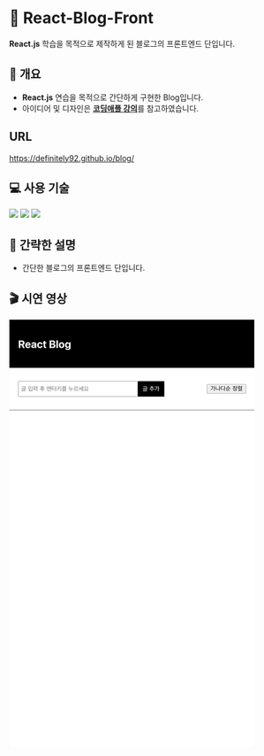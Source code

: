 # 📅 React-Blog-Front

**React.js** 학습을 목적으로 제작하게 된 블로그의 프론트엔드 단입니다. <br>

## 📃 개요

- **React.js** 연습을 목적으로 간단하게 구현한 Blog입니다.
- 아이디어 및 디자인은 <a href="https://codingapple.com/">**코딩애플 강의**</a>를 참고하였습니다.


## URL
https://definitely92.github.io/blog/


## 💻 사용 기술

<img src="https://img.shields.io/badge/JavaScript-F7DF1E?style=flat-square&logo=JavaScript&logoColor=black"/> <img src="https://img.shields.io/badge/React-61DAFB?style=flat-square&logo=React&logoColor=black"/>
<img src="https://img.shields.io/badge/Vercel-000000?style=flat-square&logo=css&logoColor=white"/>

## 📜 간략한 설명

- 간단한 블로그의 프론트엔드 단입니다. 

## 🎬 시연 영상

<img src='./readme_img/blog.gif'/>
